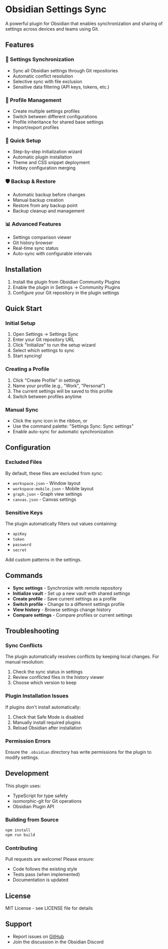 # Obsidian Settings Sync

A powerful plugin for Obsidian that enables synchronization and sharing of settings across devices and teams using Git.

## Features

### 🔄 Settings Synchronization
- Sync all Obsidian settings through Git repositories
- Automatic conflict resolution
- Selective sync with file exclusion
- Sensitive data filtering (API keys, tokens, etc.)

### 👥 Profile Management
- Create multiple settings profiles
- Switch between different configurations
- Profile inheritance for shared base settings
- Import/export profiles

### 🚀 Quick Setup
- Step-by-step initialization wizard
- Automatic plugin installation
- Theme and CSS snippet deployment
- Hotkey configuration merging

### 🛡️ Backup & Restore
- Automatic backup before changes
- Manual backup creation
- Restore from any backup point
- Backup cleanup and management

### 📊 Advanced Features
- Settings comparison viewer
- Git history browser
- Real-time sync status
- Auto-sync with configurable intervals

## Installation

1. Install the plugin from Obsidian Community Plugins
2. Enable the plugin in Settings → Community Plugins
3. Configure your Git repository in the plugin settings

## Quick Start

### Initial Setup

1. Open Settings → Settings Sync
2. Enter your Git repository URL
3. Click "Initialize" to run the setup wizard
4. Select which settings to sync
5. Start syncing!

### Creating a Profile

1. Click "Create Profile" in settings
2. Name your profile (e.g., "Work", "Personal")
3. The current settings will be saved to this profile
4. Switch between profiles anytime

### Manual Sync

- Click the sync icon in the ribbon, or
- Use the command palette: "Settings Sync: Sync settings"
- Enable auto-sync for automatic synchronization

## Configuration

### Excluded Files
By default, these files are excluded from sync:
- `workspace.json` - Window layout
- `workspace-mobile.json` - Mobile layout
- `graph.json` - Graph view settings
- `canvas.json` - Canvas settings

### Sensitive Keys
The plugin automatically filters out values containing:
- `apiKey`
- `token`
- `password`
- `secret`

Add custom patterns in the settings.

## Commands

- **Sync settings** - Synchronize with remote repository
- **Initialize vault** - Set up a new vault with shared settings
- **Create profile** - Save current settings as a profile
- **Switch profile** - Change to a different settings profile
- **View history** - Browse settings change history
- **Compare settings** - Compare profiles or current settings

## Troubleshooting

### Sync Conflicts
The plugin automatically resolves conflicts by keeping local changes. For manual resolution:
1. Check the sync status in settings
2. Review conflicted files in the history viewer
3. Choose which version to keep

### Plugin Installation Issues
If plugins don't install automatically:
1. Check that Safe Mode is disabled
2. Manually install required plugins
3. Reload Obsidian after installation

### Permission Errors
Ensure the `.obsidian` directory has write permissions for the plugin to modify settings.

## Development

This plugin uses:
- TypeScript for type safety
- isomorphic-git for Git operations
- Obsidian Plugin API

### Building from Source
```bash
npm install
npm run build
```

### Contributing
Pull requests are welcome! Please ensure:
- Code follows the existing style
- Tests pass (when implemented)
- Documentation is updated

## License

MIT License - see LICENSE file for details

## Support

- Report issues on [GitHub](https://github.com/archmagece/scripton/issues)
- Join the discussion in the Obsidian Discord